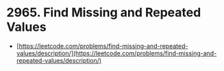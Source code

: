 # 2965. Find Missing and Repeated Values

- [https://leetcode.com/problems/find-missing-and-repeated-values/description/](https://leetcode.com/problems/find-missing-and-repeated-values/description/)
